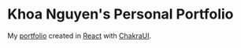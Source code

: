 # Khoa Nguyen's Personal Portfolio

My [portfolio](https://hkhoa-ng.github.io/hkhoa-ng-portfolio/) created in [React](https://reactjs.org/) with [ChakraUI](https://chakra-ui.com/).
